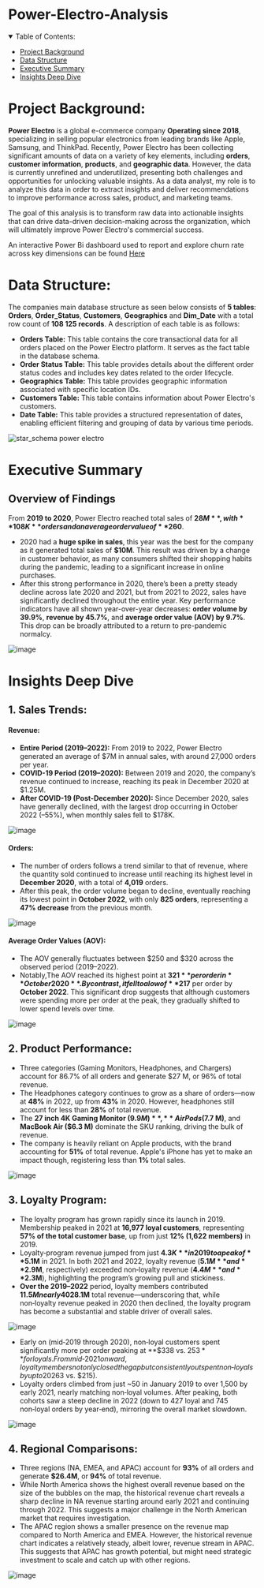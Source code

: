 # Power-Electro-Analysis

<details open>
  <summary>Table of Contents:</summary>
  
- [Project Background](#project-background)
- [Data Structure](#data-structure)
- [Executive Summary](#executive-summary)
- [Insights Deep Dive](#insights-deep-dive)

</details>


# Project Background:

**Power Electro** is a global e-commerce company **Operating since 2018**, specializing in selling popular electronics from leading brands like Apple, Samsung, and ThinkPad. Recently, Power Electro has been collecting significant amounts of data on a variety of key elements, including **orders**, **customer information**, **products**, and **geographic data**. However, the data is currently unrefined and underutilized, presenting both challenges and opportunities for unlocking valuable insights. As a data analyst, my role is to analyze this data in order to extract insights and deliver recommendations to improve performance across sales, product, and marketing teams.

The goal of this analysis is to transform raw data into actionable insights that can drive data-driven decision-making across the organization, which will ultimately improve Power Electro's commercial success.

An interactive Power Bi dashboard used to report and explore churn rate across key dimensions can be found [Here]()

  
# Data Structure:
The companies main database structure as seen below consists of **5 tables**: **Orders**, **Order_Status**, **Customers**, **Geographics** and **Dim_Date** with a total row count of **108 125 records**. A description of each table is as follows:
- **Orders Table:** This table contains the core transactional data for all orders placed on the Power Electro platform. It serves as the fact table in the database schema.
- **Order Status Table:** This table provides details about the different order status codes and includes key dates related to the order lifecycle.
- **Geographics Table:** This table provides geographic information associated with specific location IDs.
- **Customers Table:** This table contains information about Power Electro's customers.
- **Date Table:** This table provides a structured representation of dates, enabling efficient filtering and grouping of data by various time periods.

![star_schema power electro](https://github.com/user-attachments/assets/343f76d4-cdd1-4a1c-8e09-00efac18c736)

# Executive Summary

## Overview of Findings

From **2019 to 2020**, Power Electro reached total sales of **$28M**, with **108K** orders and an average order value of **$260**.
- 2020 had a **huge spike in sales**, this year was the best for the company as it generated total sales of **$10M**. This result  was driven by a change in customer behavior, as many consumers shifted their shopping habits during the pandemic, leading to a significant increase in online purchases.
- After this strong performance in 2020, there’s been a pretty steady decline across late 2020 and 2021, but from 2021 to 2022, sales have significantly declined throughout the entire year. Key performance indicators have all shown year-over-year decreases: **order volume by 39.9%**, **revenue by 45.7%**, and **average order value (AOV) by 9.7%**. This drop can be broadly attributed to a return to pre-pandemic normalcy.


![image](https://github.com/user-attachments/assets/d6f9d745-c848-42e9-8dfd-ea34c1074474)


# Insights Deep Dive
## 1. Sales Trends:

#### Revenue:

- **Entire Period (2019–2022):** From 2019 to 2022, Power Electro generated an average of $7M in annual sales, with around 27,000 orders per year.
- **COVID-19 Period (2019–2020):** Between 2019 and 2020, the company’s revenue continued to increase, reaching its peak in December 2020 at $1.25M.
- **After COVID-19 (Post-December 2020):** Since December 2020, sales have generally declined, with the largest drop occurring in October 2022 (–55%), when monthly sales fell to $178K.
  
![image](https://github.com/user-attachments/assets/2bace09e-d11a-4c3d-a139-ad9a3f899ffc)

#### Orders:

- The number of orders follows a trend similar to that of revenue, where the quantity sold continued to increase until reaching its highest level in **December 2020**, with a total of **4,019** orders.
- After this peak, the order volume began to decline, eventually reaching its lowest point in **October 2022**, with only **825 orders**, representing a **47% decrease** from the previous month.

![image](https://github.com/user-attachments/assets/65eb1e79-963f-4edf-800f-54f9639ba1f6)


#### Average Order Values (AOV):

- The AOV generally fluctuates between $250 and $320 across the observed period (2019–2022).
- Notably,The AOV reached its highest point at **$321** per order in **October 2020**. By contrast, it fell to a low of **$217** per order by **October 2022**. This significant drop suggests that although customers were spending more per order at the peak, they gradually shifted to lower spend levels over time.
  
![image](https://github.com/user-attachments/assets/7a2c28ae-b070-415e-b566-0f90a62b696d)

## 2. Product Performance: 
- Three categories (Gaming Monitors, Headphones, and Chargers) account for 86.7% of all orders and generate $27 M, or 96% of total revenue.
- The Headphones category continues to grow as a share of orders—now at **48%** in 2022, up from **43%** in 2020. However, headphones still account for less than **28%** of total revenue.
- The **27 inch 4K Gaming Monitor ($9.9 M)**, **AirPods ($7.7 M)**, and **MacBook Air ($6.3 M)** dominate the SKU ranking, driving the bulk of revenue.
- The company is heavily reliant on Apple products, with the brand accounting for **51%** of total revenue. Apple's iPhone has yet to make an impact though, registering less than **1%** total sales.

![image](https://github.com/user-attachments/assets/14895e65-f3d8-4e99-95ff-9c8f35afc736)

## 3. Loyalty Program:

- The loyalty program has grown rapidly since its launch in 2019. Membership peaked in 2021 at **16,977 loyal customers**, representing **57% of the total customer base**, up from just **12% (1,622 members)** in 2019.
- Loyalty‑program revenue jumped from just **$4.3K** in 2019 to a peak of **$5.1M** in 2021. In both 2021 and 2022, loyalty revenue (**$5.1M** and **$2.9M**, respectively) exceeded non‑loyalty revenue (**$4.4M** and **$2.3M**), highlighting the program’s growing pull and stickiness.
- **Over the 2019–2022** period, loyalty members contributed **$11.5M nearly 40% of the **$28.1M** total revenue—underscoring that, while non‑loyalty revenue peaked in 2020 then declined, the loyalty program has become a substantial and stable driver of overall sales.

![image](https://github.com/user-attachments/assets/5602f712-9b62-491a-b77a-e38727ca9262)

-  Early on (mid‑2019 through 2020), non‑loyal customers spent significantly more per order peaking at **$338 vs. $253** for loyals. From mid‑2021 onward, loyalty members not only closed the gap but consistently outspent non‑loyals by up to 20%, ending 2022 at parity ($263 vs. $215).
- Loyalty orders climbed from just ~50 in January 2019 to over 1,500 by early 2021, nearly matching non‑loyal volumes. After peaking, both cohorts saw a steep decline in 2022 (down to 427 loyal and 745 non‑loyal orders by year‑end), mirroring the overall market slowdown.

![image](https://github.com/user-attachments/assets/1db7b1dc-db2c-4afb-9c68-fb1c6027dba7)



## 4. Regional Comparisons:

- Three regions (NA, EMEA, and APAC) account for **93%** of all orders and generate **$26.4M**, or **94%** of total revenue.
- While North America shows the highest overall revenue based on the size of the bubbles on the map, the historical revenue chart reveals a sharp decline in NA revenue starting around early 2021 and continuing through 2022. This suggests a major challenge in the North American market that requires investigation.
- The APAC region shows a smaller presence on the revenue map compared to North America and EMEA. However, the historical revenue chart indicates a relatively steady, albeit lower, revenue stream in APAC. This suggests that APAC has growth potential, but might need strategic investment to scale and catch up with other regions.

![image](https://github.com/user-attachments/assets/eca276b3-1a73-4ade-9bc9-d9656d875264)



